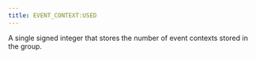 ```yaml
---
title: EVENT_CONTEXT:USED
---
```


A single signed integer that stores the number of event contexts stored in the group.
